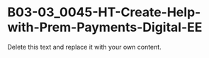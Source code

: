 

# B03-03_0045-HT-Create-Help-with-Prem-Payments-Digital-EE

Delete this text and replace it with your own content.
